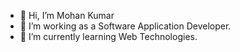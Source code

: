 - 👋 Hi, I’m Mohan Kumar
- 👀 I’m working as a Software Application Developer.
- 🌱 I’m currently learning Web Technologies.

<!---
mohankumar17/mohankumar17 is a ✨ special ✨ repository because its `README.md` (this file) appears on your GitHub profile.
You can click the Preview link to take a look at your changes.
--->

